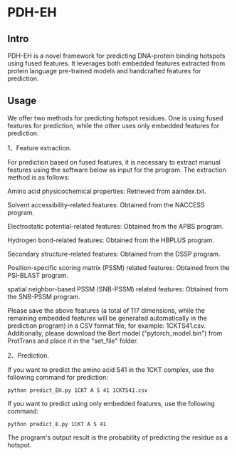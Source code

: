 # PDH-EH

Intro
-
PDH-EH is a novel framework for predicting DNA-protein binding hotspots using fused features. It leverages both embedded features extracted from protein language pre-trained models and handcrafted features for prediction.

Usage
-
We offer two methods for predicting hotspot residues. One is using fused features for prediction, while the other uses only embedded features for prediction.

1、Feature extraction.

For prediction based on fused features, it is necessary to extract manual features using the software below as input for the program. The extraction method is as follows:

Amino acid physicochemical properties: Retrieved from aaindex.txt.

Solvent accessibility-related features: Obtained from the NACCESS program.

Electrostatic potential-related features: Obtained from the APBS program.

Hydrogen bond-related features: Obtained from the HBPLUS program.

Secondary structure-related features: Obtained from the DSSP program.

Position-specific scoring matrix (PSSM) related features: Obtained from the PSI-BLAST program.

spatial neighbor-based PSSM (SNB-PSSM) related features: Obtained from the SNB-PSSM program.

Please save the above features (a total of 117 dimensions, while the remaining embedded features will be generated automatically in the prediction program) in a CSV format file, for example: 1CKTS41.csv. Additionally, please download the Bert model ("pytorch_model.bin") from ProtTrans and place it in the "set_file" folder.

2、Prediction.

If you want to predict the amino acid S41 in the 1CKT complex, use the following command for prediction:
```
python predict_EH.py 1CKT A S 41 1CKTS41.csv
```

If you want to predict using only embedded features, use the following command:
```
python predict_E.py 1CKT A S 41 
```
The program's output result is the probability of predicting the residue as a hotspot.
